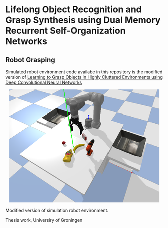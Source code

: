 # Lifelong Object Recognition and Grasp Synthesis using Dual Memory Recurrent Self-Organization Networks

## Robot Grasping 

Simulated robot environment code availabe in this repository is the modified version of [Learning to Grasp Objects in Highly Cluttered Environments using Deep Convolutional Neural Networks](https://github.com/JeroenOudeVrielink/ur5-robotic-grasping)
<p align="center">
<img width="480" height="360" src="simulated_env.png" width="720" height="480">
</p>
Modified version of simulation robot environment. 




Thesis work, Universiry of Groningen
